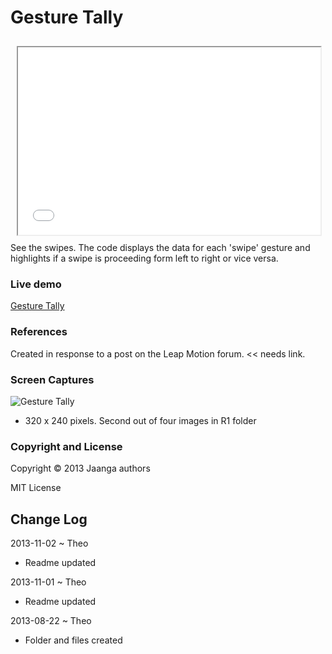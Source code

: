 Gesture Tally
=============
<iframe src=gesture-tally/r1/gesture-tally.html width=96% height=300px style=margin:2% ></iframe>
See the swipes. The code displays the data for each 'swipe' gesture and highlights if a swipe is proceeding form left to right or vice versa.

### Live demo 

[Gesture Tally](http://jaanga.github.io/gestification/cookbook/gesture-tally/r1/gesture-tally.html)



### References

Created in response to a post on the Leap Motion forum.  << needs link.


### Screen Captures

![Gesture Tally](http://jaanga.github.io/gestification/cookbook/gesture-tally/r1/gesture-tally-screen-grab-320x240.png)

* 320 x 240 pixels. Second out of four images in R1 folder


### Copyright and License
Copyright &copy; 2013 Jaanga authors

MIT License


## Change Log

2013-11-02 ~ Theo  

* Readme updated

2013-11-01 ~ Theo  

* Readme updated

2013-08-22 ~ Theo  

* Folder and files created


